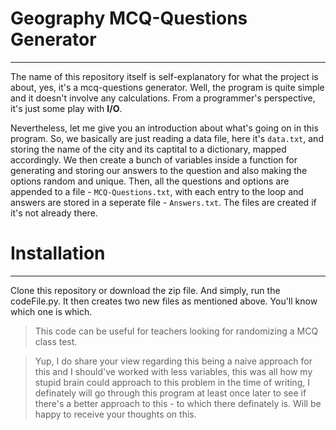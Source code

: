 # Geography MCQ-Questions Generator
---

The name of this repository itself is self-explanatory for what the project is about, yes, it's a mcq-questions generator.
Well, the program is quite simple and it doesn't involve any calculations.
From a programmer's perspective, it's just some play with **I/O**.

Nevertheless, let me give you an introduction about what's going on in this program.
So, we basically are just reading a data file, here it's `data.txt`,
and storing the name of the city and its captital to a dictionary, mapped accordingly.
We then create a bunch of variables inside a function for generating and
storing our answers to the question and also making the options random and unique.
Then, all the questions and options are appended to a file - `MCQ-Questions.txt`,
with each entry to the loop and answers are stored in a seperate file - `Answers.txt`.
The files are created if it's not already there.

# Installation 
---

Clone this repository or download the zip file.
And simply, run the codeFile.py. It then creates two new files as mentioned above.
You'll know which one is which.

> This code can be useful for teachers looking for randomizing a MCQ class test.

> Yup, I do share your view regarding this being a naive approach for this and I should've worked with less variables,
this was all how my stupid brain could approach to this problem in the time of writing,
I definately will go through this program at least once later to see if there's a better approach to this - to which there definately is.
Will be happy to receive your thoughts on this.



